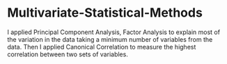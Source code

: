 # Multivariate-Statistical-Methods
I applied Principal Component Analysis, Factor Analysis to explain most of the variation in the data taking a minimum number of variables from the data. Then I applied Canonical Correlation to measure the highest correlation between two sets of variables.  
